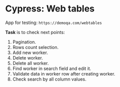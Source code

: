 # Cypress: Web tables

App for testing: `https://demoqa.com/webtables`

**Task** is to check next points:

1. Pagination. 
1. Rows count selection.  
1. Add new worker. 
1. Delete worker. 
1. Delete all worker. 
1. Find worker in search field and edit it.
1. Validate data in worker row after creating worker. 
1. Check search by all column values.
